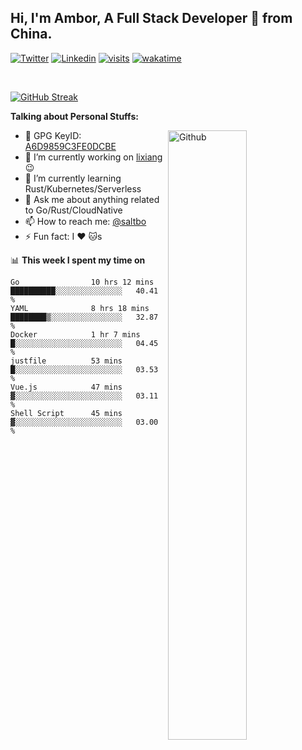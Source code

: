 ## Hi, I'm Ambor, A Full Stack Developer 🚀 from China.

[![Twitter](https://img.shields.io/badge/-saltbo-1ca0f1?style=flat&logo=twitter&logoColor=white)](https://twitter.com/rdsaltbo)
[![Linkedin](https://img.shields.io/badge/-saltbo-blue?style=flat&logo=Linkedin&logoColor=white)](https://www.linkedin.com/in/saltbo/)
[![visits](https://visitor.vercel.app/page/saltbo?color=light-green)](https://github.com/saltbo/)
[![wakatime](https://wakatime.com/badge/user/f82b1c77-faab-48cd-aef5-a12c0aff104b.svg)](https://wakatime.com/@f82b1c77-faab-48cd-aef5-a12c0aff104b)

&nbsp;  

[![GitHub Streak](http://github-readme-streak-stats.herokuapp.com?user=saltbo&hide_border=true&date_format=M%20j%5B%2C%20Y%5D)](https://git.io/streak-stats)

**Talking about Personal Stuffs:**
<!-- Any image aligned to the right. Beware the width  -->
<img width="50%" align="right" alt="Github" src="https://raw.githubusercontent.com/saltbo/saltbo/master/images/git-header.svg" />

- 🤘 GPG KeyID: [A6D9859C3FE0DCBE](https://saltbo.cn/pgp_keys.asc)
- 🔭 I’m currently working on [lixiang](https://www.lixiang.com/) :wink:
- 🌱 I’m currently learning Rust/Kubernetes/Serverless
- 💬 Ask me about anything related to Go/Rust/CloudNative
- 📫 How to reach me: [@saltbo](https://t.me/saltbo)
- ⚡ Fun fact: I :heart: :cat:s


📊 **This week I spent my time on**
<!--START_SECTION:waka-->

```text
Go                10 hrs 12 mins  ██████████░░░░░░░░░░░░░░░   40.41 %
YAML              8 hrs 18 mins   ████████▒░░░░░░░░░░░░░░░░   32.87 %
Docker            1 hr 7 mins     █░░░░░░░░░░░░░░░░░░░░░░░░   04.45 %
justfile          53 mins         █░░░░░░░░░░░░░░░░░░░░░░░░   03.53 %
Vue.js            47 mins         ▓░░░░░░░░░░░░░░░░░░░░░░░░   03.11 %
Shell Script      45 mins         ▓░░░░░░░░░░░░░░░░░░░░░░░░   03.00 %
```

<!--END_SECTION:waka-->
